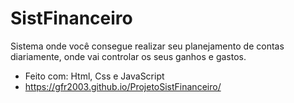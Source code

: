 # SistFinanceiro
Sistema onde você consegue realizar seu planejamento de contas diariamente, onde vai controlar os seus ganhos e gastos.

- Feito com: Html, Css e JavaScript
-  https://gfr2003.github.io/ProjetoSistFinanceiro/
